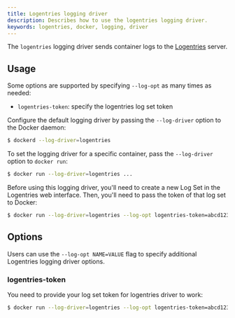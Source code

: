 ```yaml
---
title: Logentries logging driver
description: Describes how to use the logentries logging driver.
keywords: logentries, docker, logging, driver
---
```

The `logentries` logging driver sends container logs to the [Logentries](https://logentries.com/) server.

## Usage

Some options are supported by specifying `--log-opt` as many times as needed:

- `logentries-token`: specify the logentries log set token

Configure the default logging driver by passing the `--log-driver` option to the Docker daemon:

```bash
$ dockerd --log-driver=logentries
```

To set the logging driver for a specific container, pass the `--log-driver` option to `docker run`:

```bash
$ docker run --log-driver=logentries ...
```

Before using this logging driver, you'll need to create a new Log Set in the Logentries web interface. Then, you'll need to pass the token of that log set to Docker:

```bash
$ docker run --log-driver=logentries --log-opt logentries-token=abcd1234-12ab-34cd-5678-0123456789ab
```

## Options

Users can use the `--log-opt NAME=VALUE` flag to specify additional Logentries logging driver options.

### logentries-token

You need to provide your log set token for logentries driver to work:

```bash
$ docker run --log-driver=logentries --log-opt logentries-token=abcd1234-12ab-34cd-5678-0123456789ab
```